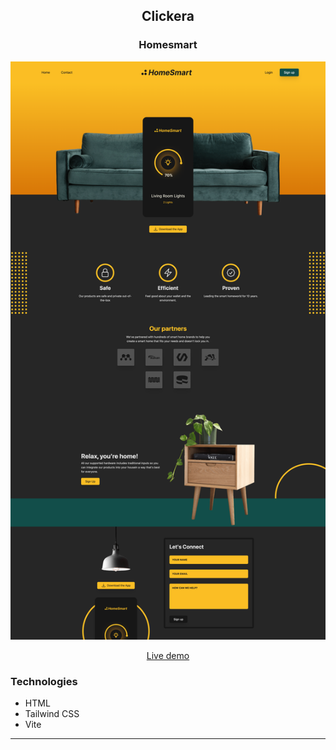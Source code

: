 <div align="center">
<h2> Clickera </h2>

### Homesmart

<img src="assets/homesmart.png" alt="cover"/>

<a href="#" target="_blank">Live demo</a>

</div>

### Technologies

- HTML
- Tailwind CSS
- Vite

------------
